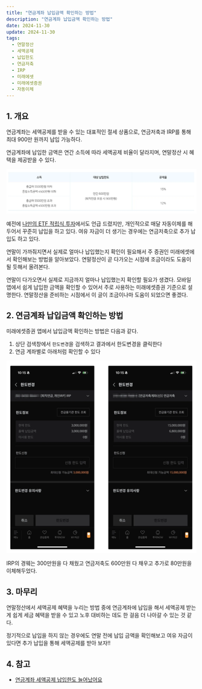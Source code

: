 ```yaml
---
title: "연금계좌 납입금액 확인하는 방법"
description: "연금계좌 납입금액 확인하는 방법"
date: 2024-11-30
update: 2024-11-30
tags:
  - 연말정산
  - 세액공제
  - 납입한도
  - 연금저축
  - IRP
  - 미래에셋
  - 미래에셋증권
  - 자동이체
---
```


## 1. 개요

연금계좌는 세액공제를 받을 수 있는 대표적인 절세 상품으로, 연금저축과 IRP를 통해 최대 900만 원까지 납입 가능하다.

연금계좌에 납입한 금액은 연간 소득에 따라 세액공제 비율이 달라지며, 연말정산 시 혜택을 제공받을 수 있다.

![연금계좌 - 납입한도](image-20241130143832966.png)

예전에 [나만의 ETF 적립식 투자](https://finance.advenoh.pe.kr/나만의-etf-적립식-투자/)에서도 언급 드렸지만, 개인적으로 매달 자동이체를 해두어서 꾸준히 납입을 하고 있다. 여유 자금이 더 생기는 경우에는 연금저축으로 추가 납입도 하고 있다.

연말이 가까줘지면서 실제로 얼마나 납입했는지 확인이 필요해서 주 증권인 미래에셋에서 확인해보는 방법을 알아보았다. 연말정산이 곧 다가오는 시점에 조금이라도 도움이 될 듯해서 올려본다.

연말이 다가오면서 실제로 지금까지 얼마나 납입했는지 확인할 필요가 생겼다. 모바일 앱에서 쉽게 납입한 금액을 확인할 수 있어서 주로 사용하는 미래에셋증권 기준으로 설명한다. 연말정산을 준비하는 시점에서 이 글이 조금이나마 도움이 되었으면 좋겠다.

## 2. 연금계좌 납입금액 확인하는 방법

미래에셋증권 앱에서 납입금액 확인하는 방법은 다음과 같다.

1. 상단 검색창에서 `한도변경`을 검색하고 결과에서 한도변경을 클릭한다
2. 연금 계좌별로 아래처럼 확인할 수 있다

![미래에셋증권 - 한도변경](image-20241130143812855.png)

IRP의 경웨는 300만원을 다 채웠고 연금저축도 600만원 다 채우고 추가로 80만원을 이체해두었다.

## 3. 마무리

연말정산에서 세액공제 혜택을 누리는 방법 중에 연금계좌에 납입을 해서 세액공제 받는 게 쉽게 세금 혜택을 받을 수 있고 노후 대비하는 데도 한 걸음 더 나아갈 수 있는 것 같다.

정기적으로 납입을 하지 않는 경우에도 연말 전에 납입 금액을 확인해보고 여유 자금이 있다면 추가 납입을 통해 세액공제를 받아 보자!!

## 4. 참고

- [연금계좌 세액공제 납입한도 늘어났어요](https://finsupport.naver.com/contentsGuide/1181/YEAR_END_TAX/exposureOrder)


